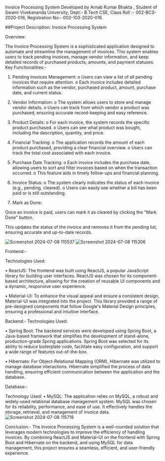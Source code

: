 Invoice Processing System Developed by Arnab Kumar Bhakta , Student of Swami Vivekananda University, Dept:- B.Tech CSE, Class Roll :- 002-BCS-2020-016, Registration No:- 002-103-2020-016.


##Project Description: Invoice Processing System

Overview:

The Invoice Processing System is a sophisticated application designed to automate and streamline the management of invoices. This system enables users to track pending invoices, manage vendor information, and keep detailed records of purchased products, amounts, and payment statuses.
Key Functionalities:-

1.	Pending Invoices Management:
o	Users can view a list of all pending invoices that require attention.
o	Each invoice includes detailed information such as the vendor, purchased product, amount, purchase date, and current status.

2.	Vendor Information:
o	The system allows users to store and manage vendor details.
o	Users can track from which vendor a product was purchased, ensuring accurate record-keeping and easy reference.

3.	Product Details:
o	For each invoice, the system records the specific product purchased.
o	Users can see what product was bought, including the description, quantity, and price.

4.	Financial Tracking:
o	The application records the amount of each product purchased, providing a clear financial overview.
o	Users can track the total cost associated with each invoice.

5.	Purchase Date Tracking:
o	Each invoice includes the purchase date, allowing users to sort and filter invoices based on when the transaction occurred.
o	This feature aids in timely follow-ups and financial planning.

6.	Invoice Status:
o	The system clearly indicates the status of each invoice (e.g., pending, cleared).
o	Users can easily see whether a bill has been paid or is still outstanding.

7.	Mark as Done:
	
  Once an invoice is paid, users can mark it as cleared by clicking the "Mark Done" button.

  This updates the status of the invoice and removes it from the pending list, ensuring accurate and up-to-date records.



![Screenshot 2024-07-08 115537](https://github.com/ArnabBhakta/invoice-processing-system/assets/146560599/1c6a5d2b-67ca-49ae-a5cf-a2feb2874f79)
![Screenshot 2024-07-08 115306](https://github.com/ArnabBhakta/invoice-processing-system/assets/146560599/7e44f202-e891-46d9-9714-e9e270aa47dc)




Frontend:-

Technologies Used:

•	ReactJS: The frontend was built using ReactJS, a popular JavaScript library for building user interfaces. ReactJS was chosen for its component-based architecture, allowing for the creation of reusable UI components and a dynamic, responsive user experience.

•	Material-UI: To enhance the visual appeal and ensure a consistent design, Material-UI was integrated into the project. This library provided a range of pre-designed components that follow Google's Material Design principles, ensuring a professional and intuitive interface.

Backend:-
Technologies Used:

•	Spring Boot: The backend services were developed using Spring Boot, a Java-based framework that simplifies the development of stand-alone, production-grade Spring applications. Spring Boot was selected for its ability to reduce boilerplate code, facilitate easy configuration, and support a wide range of features out-of-the-box.

•	Hibernate: For Object-Relational Mapping (ORM), Hibernate was utilized to manage database interactions. Hibernate simplified the process of data handling, ensuring efficient communication between the application and the database.

Database:-

Technology Used:
•	MySQL: The application relies on MySQL, a robust and widely-used relational database management system. MySQL was chosen for its reliability, performance, and ease of use. It effectively handles the storage, retrieval, and management of invoice data.
![Screenshot 2024-07-08 115718](https://github.com/ArnabBhakta/invoice-processing-system/assets/146560599/ada4de98-5ecd-4bad-b20a-af2d1c9cfb19)



Conclusion:-
The Invoice Processing System is a well-rounded solution that leverages modern technologies to improve the efficiency of handling invoices. By combining ReactJS and Material-UI on the frontend with Spring Boot and Hibernate on the backend, and using MySQL for data management, this project ensures a seamless, efficient, and user-friendly experience.


